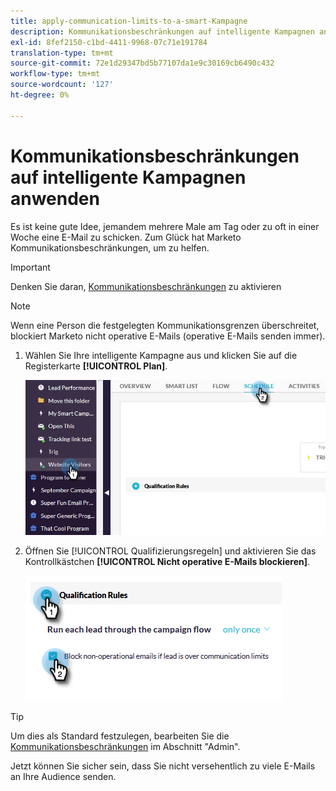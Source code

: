 ```yaml
---
title: apply-communication-limits-to-a-smart-Kampagne
description: Kommunikationsbeschränkungen auf intelligente Kampagnen anwenden
exl-id: 8fef2150-c1bd-4411-9968-07c71e191784
translation-type: tm+mt
source-git-commit: 72e1d29347bd5b77107da1e9c30169cb6490c432
workflow-type: tm+mt
source-wordcount: '127'
ht-degree: 0%

---
```


# Kommunikationsbeschränkungen auf intelligente Kampagnen anwenden

Es ist keine gute Idee, jemandem mehrere Male am Tag oder zu oft in einer Woche eine E-Mail zu schicken. Zum Glück hat Marketo Kommunikationsbeschränkungen, um zu helfen.

>[!IMPORTANT]
>
>Denken Sie daran, [Kommunikationsbeschränkungen](https://docs.marketo.com/display/DOCS/Enable+Communication+Limits) zu aktivieren

>[!NOTE]
>
>Wenn eine Person die festgelegten Kommunikationsgrenzen überschreitet, blockiert Marketo nicht operative E-Mails (operative E-Mails senden immer).

1. Wählen Sie Ihre intelligente Kampagne aus und klicken Sie auf die Registerkarte **[!UICONTROL Plan]**.

   ![Bild eins](/help/sky/assets/smart-campaigns/apply-communication-limits-to-a-smart-campaign/apply-communication-limits-to-a-smart-campaign-1.png)

1. Öffnen Sie [!UICONTROL Qualifizierungsregeln] und aktivieren Sie das Kontrollkästchen **[!UICONTROL Nicht operative E-Mails blockieren]**.

   ![Bild zwei](/help/sky/assets/smart-campaigns/apply-communication-limits-to-a-smart-campaign/apply-communication-limits-to-a-smart-campaign-2.png)

>[!TIP]
>
>Um dies als Standard festzulegen, bearbeiten Sie die [Kommunikationsbeschränkungen](https://docs.marketo.com/display/DOCS/Enable+Communication+Limits) im Abschnitt &quot;Admin&quot;.

Jetzt können Sie sicher sein, dass Sie nicht versehentlich zu viele E-Mails an Ihre Audience senden.
